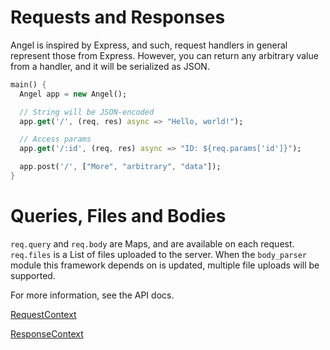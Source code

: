 # Requests and Responses

Angel is inspired by Express, and such, request handlers in general represent those from Express. However, you can return any arbitrary value from a handler, and it will be serialized as JSON.

```dart
main() {
  Angel app = new Angel();

  // String will be JSON-encoded
  app.get('/', (req, res) async => "Hello, world!");

  // Access params
  app.get('/:id', (req, res) async => "ID: ${req.params['id']}");

  app.post('/', ["More", "arbitrary", "data"]);
}
```

# Queries, Files and Bodies
`req.query` and `req.body` are Maps, and are available on each request. `req.files` is a List of files uploaded to the server. When the `body_parser` module this framework depends on is updated, multiple file uploads will be supported.

For more information, see the API docs.

[RequestContext](https://www.dartdocs.org/documentation/angel_framework/latest/angel_framework/RequestContext-class.html)

[ResponseContext](https://www.dartdocs.org/documentation/angel_framework/latest/angel_framework/ResponseContext-class.html)